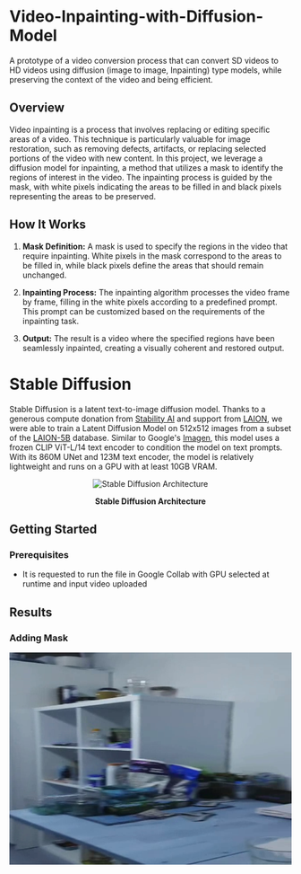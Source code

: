 # Video-Inpainting-with-Diffusion-Model
A prototype of a video conversion process that can convert SD videos to HD videos using diffusion (image to image, Inpainting) type models, while preserving the context of the video and being efficient.


## Overview

Video inpainting is a process that involves replacing or editing specific areas of a video. This technique is particularly valuable for image restoration, such as removing defects, artifacts, or replacing selected portions of the video with new content. In this project, we leverage a diffusion model for inpainting, a method that utilizes a mask to identify the regions of interest in the video. The inpainting process is guided by the mask, with white pixels indicating the areas to be filled in and black pixels representing the areas to be preserved.

## How It Works

1. **Mask Definition:** A mask is used to specify the regions in the video that require inpainting. White pixels in the mask correspond to the areas to be filled in, while black pixels define the areas that should remain unchanged.

2. **Inpainting Process:** The inpainting algorithm processes the video frame by frame, filling in the white pixels according to a predefined prompt. This prompt can be customized based on the requirements of the inpainting task.

3. **Output:** The result is a video where the specified regions have been seamlessly inpainted, creating a visually coherent and restored output.

# Stable Diffusion
Stable Diffusion is a latent text-to-image diffusion model.
Thanks to a generous compute donation from [Stability AI](https://stability.ai/) and support from [LAION](https://laion.ai/), we were able to train a Latent Diffusion Model on 512x512 images from a subset of the [LAION-5B](https://laion.ai/blog/laion-5b/) database. 
Similar to Google's [Imagen](https://arxiv.org/abs/2205.11487), 
this model uses a frozen CLIP ViT-L/14 text encoder to condition the model on text prompts.
With its 860M UNet and 123M text encoder, the model is relatively lightweight and runs on a GPU with at least 10GB VRAM.

<div align="center">
  <img src="https://upload.wikimedia.org/wikipedia/commons/f/f6/Stable_Diffusion_architecture.png" alt="Stable Diffusion Architecture">
  <p><strong>Stable Diffusion Architecture</strong></p>
</div>



## Getting Started

### Prerequisites

- It is requested to run the file in Google Collab with GPU selected at runtime and input video uploaded

## Results
### Adding Mask 
![Mask Image](Images/frame_0115.png)


